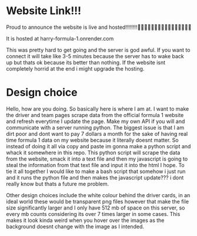 # Website Link!!!
Proud to announce the website is live and hosted!!!!!!!!🎉🎉🎉🎉🎉🎉🎉🎉🎉🎉🎉🎉🎉🎉🎉🎉

It is hosted at harry-formula-1.onrender.com

This was pretty hard to get going and the server is god awful. If you want to connect it will take like 3-5 minutes because the server has to wake back up but thats ok because its better than nothing. If the website isnt completely horrid at the end i might upgrade the hosting.

# Design choice

Hello, how are you doing. 
So basically here is where I am at. I want to make the driver and team pages scrape data from the official formula 1 website and refresh everytime I update the page. Make my own API if you will and communicate with a server running python. The biggest issue is that I am dirt poor and dont want to pay 7 dollars a month for the sake of having real time formula 1 data on my website because it literally doesnt matter. So instead of doing it all via copy and paste im gonna make a python script and whack it somewhere in this repo. This python script will scrape the data from the website, smack it into a text file and then my javascript is going to steal the information from that text file and input it into the html I hope. To tie it all together I would like to make a bash script that somehow i just run and it runs the python file and then makes the javascript update??? i dont really know but thats a future me problem. 

Other design choices include the white colour behind the driver cards, in an ideal world these would be transparent png files however that make the file size significantly larger and I only have 512 mb of space on this server, so every mb counts considering its over 7 times larger in some cases. This makes it look kinda weird when you hover over the images as the background doesnt change with the image as I intended.